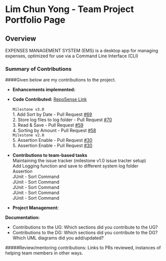 # Lim Chun Yong - Team Project Portfolio Page

## Overview

EXPENSES MANAGEMENT SYSTEM (EMS) is a desktop app for managing expenses, optimized for use via a Command Line
Interface (CLI)

### Summary of Contributions
####Given below are my contributions to the project.

* **Enhancements implemented:**
  
* **Code Contributed:** [RepoSense Link](https://nus-tic4001-ay2122s1.github.io/tp-dashboard/?search=&sort=groupTitle&sortWithin=title&timeframe=commit&mergegroup=&groupSelect=groupByRepos&breakdown=true&checkedFileTypes=docs~functional-code~test-code~other&since=2021-09-17&tabOpen=true&tabType=authorship&zFR=false&tabAuthor=jr-mojito&tabRepo=AY2122S1-TIC4001-F18-2%2Ftp%5Bmaster%5D&authorshipIsMergeGroup=false&authorshipFileTypes=docs~functional-code~test-code~other&authorshipIsBinaryFileTypeChecked=false)
  <br>
  <br> ```Milestone v3.0```
  <br> 1. Add Sort by Date - Pull Request [#69](https://github.com/AY2122S1-TIC4001-F18-2/tp/pull/95)
  <br> 2. Store log files to log folder - Pull Request [#70](https://github.com/AY2122S1-TIC4001-F18-2/tp/issues/70)
  <br> 3. Read & Save - Pull Request [#59](https://github.com/AY2122S1-TIC4001-F18-2/tp/issues/59)
  <br> 4. Sorting by Amount - Pull Request [#58](https://github.com/AY2122S1-TIC4001-F18-2/tp/issues/58)
  <br> ```Milestone v2.0```
  <br> 5. Assertion Enable - Pull Request [#30](https://github.com/AY2122S1-TIC4001-F18-2/tp/issues/30)
  <br> 5. Assertion Enable - Pull Request [#30](https://github.com/AY2122S1-TIC4001-F18-2/tp/issues/30)


* **Contributions to team-based tasks**
  <br> Maintaining the issue tracker (milestone v1.0 issue tracter setup)
  <br> Add Logging function and save to different system log folder
  <br> Assertion
  <br> JUnit - Sort Command
  <br> JUnit - Sort Command
  <br> JUnit - Sort Command
  <br> JUnit - Sort Command
  <br> JUnit - Sort Command



* **Project Management:**

**Documentation:**
  * Contributions to the UG: Which sections did you contribute to the UG?
  * Contributions to the DG: Which sections did you contribute to the DG? Which UML diagrams did you add/updated?


#####Review/mentoring contributions: 
    Links to PRs reviewed, instances of helping team members in other ways.